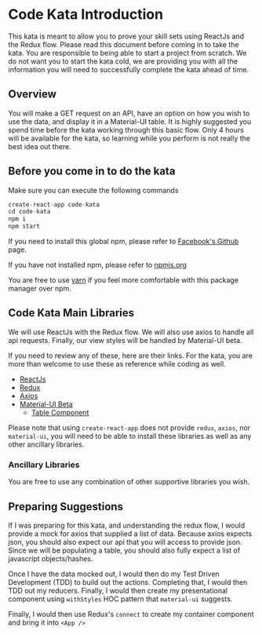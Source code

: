 # Code Kata Introduction
This kata is meant to allow you to prove your skill sets using ReactJs and the Redux flow. Please read this document before coming in to take the kata. You are responsible to being able to start a project from scratch. We do not want you to start the kata cold, we are providing you with all the information you will need to successfully complete the kata ahead of time.

## Overview
You will make a GET request on an API, have an option on how you wish to use the data, and display it in a Material-UI table. It is highly suggested you spend time before the kata working through this basic flow. Only 4 hours will be available for the kata, so learning while you perform is not really the best idea out there.

## Before you come in to do the kata
Make sure you can execute the following commands

```javascript
create-react-app code-kata
cd code-kata
npm i
npm start
```

If you need to install this global npm, please refer to [Facebook's Github](https://github.com/facebookincubator/create-react-app) page.

If you have not installed npm, please refer to [npmjs.org](https://nodejs.org/en/)

You are free to use [yarn](https://yarnpkg.com/lang/en/docs/install/) if you feel more comfortable with this package manager over npm.

## Code Kata Main Libraries
We will use ReactJs with the Redux flow. We will also use axios to handle all api requests. Finally, our view styles will be handled by Material-UI beta. 

If you need to review any of these, here are their links. For the kata, you are more than welcome to use these as reference while coding as well.

* [ReactJs](https://reactjs.org/)
* [Redux](https://redux.js.org/)
* [Axios](https://www.npmjs.com/package/axios)
* [Material-UI Beta](https://material-ui-next.com/)
	* [Table Component](https://material-ui-next.com/demos/tables/)

Please note that using `create-react-app` does not provide `redux`, `axios`, nor `material-ui`, you will need to be able to install these libraries as well as any other ancillary libraries.

### Ancillary Libraries
You are free to use any combination of other supportive libraries you wish. 

## Preparing Suggestions
If I was preparing for this kata, and understanding the redux flow, I would provide a mock for axios that supplied a list of data. Because axios expects json, you should also expect our api that you will access to provide json. Since we will be populating a table, you should also fully expect a list of javascript objects/hashes.

Once I have the data mocked out, I would then do my Test Driven Development (TDD) to build out the actions. Completing that, I would then TDD out my reducers. Finally, I would then create my presentational component using `withStyles` HOC pattern that `material-ui` suggests. 

Finally, I would then use Redux's `connect` to create my container component and bring it into `<App />`